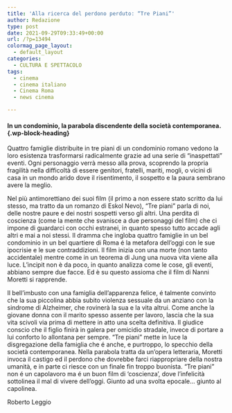 ```yaml
---
title: 'Alla ricerca del perdono perduto: “Tre Piani”'
author: Redazione
type: post
date: 2021-09-29T09:33:49+00:00
url: /?p=13494
colormag_page_layout:
  - default_layout
categories:
  - CULTURA E SPETTACOLO
tags:
  - cinema
  - cinema italiano
  - Cinema Roma
  - news cinema

---
```

#### In un condominio, la parabola discendente della società contemporanea. {.wp-block-heading}

Quattro famiglie distribuite in tre piani di un condominio romano vedono la loro esistenza trasformarsi radicalmente grazie ad una serie di “inaspettati” eventi. Ogni personaggio verrà messo alla prova, scoprendo la propria fragilità nella difficoltà di essere genitori, fratelli, mariti, mogli, o vicini di casa in un mondo arido dove il risentimento, il sospetto e la paura sembrano avere la meglio.

Nel più antimorettiano dei suoi film (il primo a non essere stato scritto da lui stesso, ma tratto da un romanzo di Eskol Nevo), &#8220;Tre piani&#8221; parla di noi, delle nostre paure e dei nostri sospetti verso gli altri. Una perdita di coscienza (come la mente che svanisce a due personaggi del film) che ci impone di guardarci con occhi estranei, in quanto spesso tutto accade agli altri e mai a noi stessi. Il dramma che ingloba quattro famiglie in un bel condominio in un bel quartiere di Roma é la metafora dell&#8217;oggi con le sue ipocrisie e le sue contraddizioni. Il film inizia con una morte (non tanto accidentale) mentre come in un teorema di Jung una nuova vita viene alla luce. L&#8217;incipit non è da poco, in quanto analizza come le cose, gli eventi, abbiano sempre due facce. Ed è su questo assioma che il film di Nanni Moretti si rapprende. 

Il bell&#8217;imbusto con una famiglia dell&#8217;apparenza felice, é talmente convinto che la sua piccolina abbia subito violenza sessuale da un anziano con la sindrome di Alzheimer, che rovinerà la sua e la vita altrui. Come anche la giovane donna con il marito spesso assente per lavoro, lascia che la sua vita scivoli via prima di mettere in atto una scelta definitiva. Il giudice conscio che il figlio finirà in galera per omicidio stradale, invece di portare a lui conforto lo allontana per sempre. &#8220;Tre piani&#8221; mette in luce la disgregazione della famiglia che é anche, e purtroppo, lo specchio della società contemporanea. Nella parabola tratta da un&#8217;opera letteraria, Moretti invoca il castigo ed il perdono che dovrebbe farci riappropriare della nostra umanità, e in parte ci riesce con un finale fin troppo buonista. &#8220;Tre piani&#8221; non é un capolavoro ma é un buon film di &#8216;coscienza&#8217;, dove l&#8217;infelicità sottolinea il mal di vivere dell&#8217;oggi. Giunto ad una svolta epocale… giunto al capolinea.

Roberto Leggio